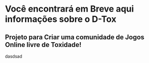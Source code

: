 # Você encontrará em Breve aqui informações sobre o D-Tox
## Projeto para Criar uma comunidade de Jogos Online livre de Toxidade!

dasdsad
